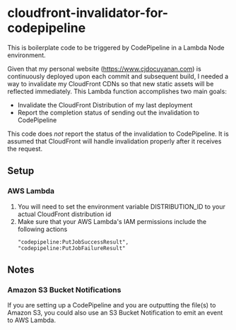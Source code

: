 # cloudfront-invalidator-for-codepipeline
This is boilerplate code to be triggered by CodePipeline in a Lambda Node environment.

Given that my personal website (https://www.cjdocuyanan.com) is continuously deployed upon each commit and subsequent build, I needed a way to invalidate my CloudFront CDNs so that new static assets will be reflected immediately. This Lambda function accomplishes two main goals:
* Invalidate the CloudFront Distribution of my last deployment
* Report the completion status of sending out the invalidation to CodePipeline

This code does _not_ report the status of the invalidation to CodePipeline. It is assumed that CloudFront will handle invalidation properly after it receives the request.

## Setup
### AWS Lambda

1. You will need to set the environment variable DISTRIBUTION_ID to your actual CloudFront distribution id
2. Make sure that your AWS Lambda's IAM permissions include the following actions
    ````
    "codepipeline:PutJobSuccessResult",
    "codepipeline:PutJobFailureResult"
    ````

## Notes

### Amazon S3 Bucket Notifications
If you are setting up a CodePipeline and you are outputting the file(s) to Amazon S3, you could also use an S3 Bucket Notification to emit an event to AWS Lambda. 
